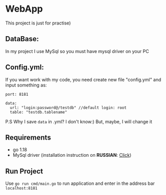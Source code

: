 # WebApp
This project is just for practise)

## DataBase:

In my project I use MySql so you must have mysql driver on your PC


## Config.yml:

If you want work with my code, you need create new file "config.yml" and input something as:
```
port: 8181

data:
  url: "login:password@/testdb" //default login: root
  table: "testdb.tablename"
```

P.S Why I save ```data``` in .yml? I don't know:) But, maybe, I will change it

## Requirements
- go 1.18
- MySql driver (installation instruction on <b>RUSSIAN</b>: <a href="http://dev.mysql.com/downloads/mysql/">Click</a>)

## Run Project

Use ```go run cmd/main.go``` to run application and enter in the address bar ```localhost:8181```

